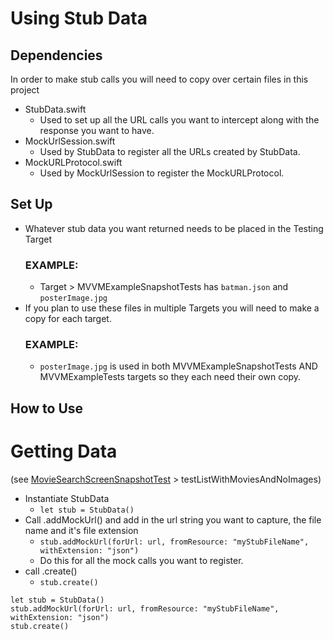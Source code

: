 # Using Stub Data
## Dependencies
In order to make stub calls you will need to copy over certain files in this project
* StubData.swift
  * Used to set up all the URL calls you want to intercept along with the response you want to have.
* MockUrlSession.swift
  * Used by StubData to register all the URLs created by StubData.
* MockURLProtocol.swift
  * Used by MockUrlSession to register the MockURLProtocol.

## Set Up
* Whatever stub data you want returned needs to be placed in the Testing Target
  ### EXAMPLE:
  * Target > MVVMExampleSnapshotTests has `batman.json` and `posterImage.jpg`
* If you plan to use these files in multiple Targets you will need to make a copy for each target.
  ### EXAMPLE:
  * `posterImage.jpg` is used in both MVVMExampleSnapshotTests AND MVVMExampleTests targets so they each need their own copy.

## How to Use
# Getting Data
(see [MovieSearchScreenSnapshotTest](/MVVMExampleSnapshotTests/Views/Screens/MovieSearchScreenSnapshotTest.swift) > testListWithMoviesAndNoImages)
* Instantiate StubData
  * `let stub = StubData()`
* Call .addMockUrl() and add in the url string you want to capture, the file name and it's file extension
  *  `stub.addMockUrl(forUrl: url, fromResource: "myStubFileName", withExtension: "json")`
  *  Do this for all the mock calls you want to register.
* call .create()
  * `stub.create()`
```
let stub = StubData()
stub.addMockUrl(forUrl: url, fromResource: "myStubFileName", withExtension: "json")
stub.create()
```
